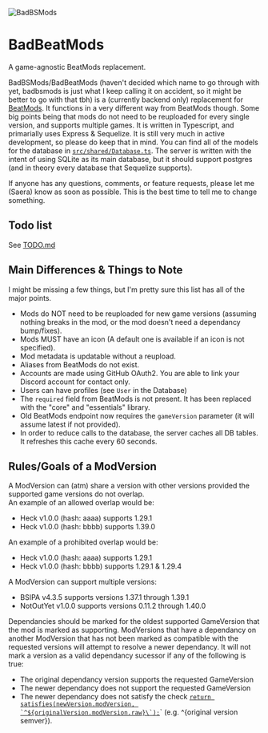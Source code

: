 ![BadBSMods](https://github.com/Saeraphinx/badbsmods/blob/main/assets/banner.png)
# BadBeatMods
A game-agnostic BeatMods replacement.

BadBSMods/BadBeatMods (haven't decided which name to go through with yet, badbsmods is just what I keep calling it on accident, so it might be better to go with that tbh) is a (currently backend only) replacement for [BeatMods](https://github.com/bsmg/BeatMods-Website). It functions in a very different way from BeatMods though. Some big points being that mods do not need to be reuploaded for every single version, and supports multiple games. It is written in Typescript, and primarially uses Express & Sequelize. It is still very much in active development, so please do keep that in mind. You can find all of the models for the database in [`src/shared/Database.ts`](https://github.com/Saeraphinx/badbsmods/blob/main/src/shared/Database.ts). The server is written with the intent of using SQLite as its main database, but it should support postgres (and in theory every database that Sequelize supports).

If anyone has any questions, comments, or feature requests, please let me (Saera) know as soon as possible. This is the best time to tell me to change something.
## Todo list
See [TODO.md](https://github.com/Saeraphinx/badbsmods/blob/main/TODO.md)

## Main Differences & Things to Note
I might be missing a few things, but I'm pretty sure this list has all of the major points.
- Mods do NOT need to be reuploaded for new game versions (assuming nothing breaks in the mod, or the mod doesn't need a dependancy bump/fixes).
- Mods MUST have an icon (A default one is available if an icon is not specified).
- Mod metadata is updatable without a reupload.
- Aliases from BeatMods do not exist.
- Accounts are made using GitHub OAuth2. You are able to link your Discord account for contact only.
- Users can have profiles (see `User` in the Database)
- The `required` field from BeatMods is not present. It has been replaced with the "core" and "essentials" library.
- Old BeatMods endpoint now requires the `gameVersion` parameter (it will assume latest if not provided).
- In order to reduce calls to the database, the server caches all DB tables. It refreshes this cache every 60 seconds.

## Rules/Goals of a ModVersion
A ModVersion can (atm) share a version with other versions provided the supported game versions do not overlap.  
An example of an allowed overlap would be:
- Heck v1.0.0 (hash: aaaa) supports 1.29.1
- Heck v1.0.0 (hash: bbbb) supports 1.39.0
 
An example of a prohibited overlap would be:
- Heck v1.0.0 (hash: aaaa) supports 1.29.1
- Heck v1.0.0 (hash: bbbb) supports 1.29.1 & 1.29.4

A ModVersion can support multiple versions:
- BSIPA v4.3.5 supports versions 1.37.1 through 1.39.1
- NotOutYet v1.0.0 supports versions 0.11.2 through 1.40.0

Dependancies should be marked for the oldest supported GameVersion that the mod is marked as supporting. ModVersions that have a dependancy on another ModVersion that has not been marked as compatible with the requested versions will attempt to resolve a newer dependancy. It will not mark a version as a valid dependancy sucessor if any of the following is true:
- The original dependancy version supports the requested GameVersion
- The newer dependancy does not support the requested GameVersion
- The newer dependancy does not satisfy the check [``return satisfies(newVersion.modVersion, `^${originalVersion.modVersion.raw}\`);``](https://github.com/Saeraphinx/badbsmods/blob/63620b2f33d141175088e81c481eb988eb95b82e/src/shared/Database.ts#L557)` (e.g. ^{original version semver}).


<!--## How are mods done differently?
> [!NOTE]
> This section is not complete, and might be inaccurate due to the project still being in active development.

In BadBeatMods, mods are stored in two parts:
1. `Mod`, responsible for mod metadata (such as name, description, gitUrl, category, etc), and
2. `ModVersion`, responsible for the zip file itself (such as hashes, dependancies, version, supportedGameVersion, platform, etc)
  
The process of uploading a new mod would look something like this:
1. Create a `Mod`, and fill in information
2. Using the `Mod`'s id that you just created, you'll make a new `ModVersion`, and supply it with the list of dependancies (which is an array of `ModVersion` IDs, the Mod Version (in SemVer), and the supported game versions), along with everything else it requires--->

